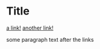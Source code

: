 # Title

[a link!](https://google.com)
[another link!](some-thing.html)

some paragraph text after the links